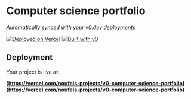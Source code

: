 # Computer science portfolio

*Automatically synced with your [v0.dev](https://v0.dev) deployments*

[![Deployed on Vercel](https://img.shields.io/badge/Deployed%20on-Vercel-black?style=for-the-badge&logo=vercel)](https://vercel.com/noufels-projects/v0-computer-science-portfolio)
[![Built with v0](https://img.shields.io/badge/Built%20with-v0.dev-black?style=for-the-badge)](https://v0.dev/chat/projects/4C7AmMbb6so)


## Deployment

Your project is live at:

**[https://vercel.com/noufels-projects/v0-computer-science-portfolio](https://vercel.com/noufels-projects/v0-computer-science-portfolio)**

